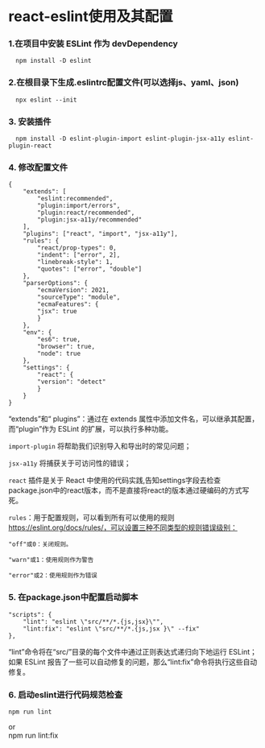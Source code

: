 # react-eslint使用及其配置

### 1.在项目中安装 ESLint 作为 devDependency
      npm install -D eslint

### 2.在根目录下生成.eslintrc配置文件(可以选择js、yaml、json)
      npx eslint --init

### 3. 安装插件
      npm install -D eslint-plugin-import eslint-plugin-jsx-a11y eslint-plugin-react

### 4. 修改配置文件
```
{
	"extends": [
		"eslint:recommended",
		"plugin:import/errors",
		"plugin:react/recommended",
		"plugin:jsx-a11y/recommended"
	],
	"plugins": ["react", "import", "jsx-a11y"],
	"rules": {
		"react/prop-types": 0,
		"indent": ["error", 2],
		"linebreak-style": 1,
		"quotes": ["error", "double"]
	},
	"parserOptions": {
		"ecmaVersion": 2021,
		"sourceType": "module",
		"ecmaFeatures": {
		"jsx": true
		}
	},
	"env": {
		"es6": true,
		"browser": true,
		"node": true
	},
	"settings": {
		"react": {
		"version": "detect"
		}
	}
}

```
“extends”和“ plugins”：通过在 extends 属性中添加文件名，可以继承其配置，而“plugin”作为 ESLint 的扩展，可以执行多种功能。  

`import-plugin` 将帮助我们识别导入和导出时的常见问题；  

`jsx-a11y` 将捕获关于可访问性的错误；  

`react` 插件是关于 React 中使用的代码实践,告知settings字段去检查package.json中的react版本，而不是直接将react的版本通过硬编码的方式写死。   

`rules`：用于配置规则，可以看到所有可以使用的规则 https://eslint.org/docs/rules/，可以设置三种不同类型的规则错误级别：   

	"off"或0：关闭规则。   

	"warn"或1：使用规则作为警告   

	"error"或2：使用规则作为错误   
### 5. 在package.json中配置启动脚本
	"scripts": { 
	    "lint": "eslint \"src/**/*.{js,jsx}\"", 
	    "lint:fix": "eslint \"src/**/*.{js,jsx }\" --fix" 
	},	
“lint”命令将在“src/”目录的每个文件中通过正则表达式递归向下地运行 ESLint；如果 ESLint 报告了一些可以自动修复的问题，那么“lint:fix”命令将执行这些自动修复。

### 6. 启动eslint进行代码规范检查
	npm run lint   
or    
	npm run lint:fix



